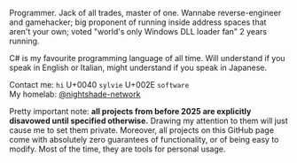 Programmer. Jack of all trades, master of one.
Wannabe reverse-engineer and gamehacker; big proponent of running inside address spaces that aren't your own; voted "world's only Windows DLL loader fan" 2 years running.

C# is my favourite programming language of all time. Will understand if you speak in English or Italian, might understand if you speak in Japanese.

Contact me: `hi` U+0040 `sylvie` U+002E `software`  
My homelab: [@nightshade-network](https://github.com/nightshade-network)

Pretty important note: **all projects from before 2025 are explicitly disavowed until specified otherwise.** Drawing my attention to them will just cause me to set them private. Moreover, all projects on this GitHub page come with absolutely zero guarantees of functionality, or of being easy to modify. Most of the time, they are tools for personal usage.
